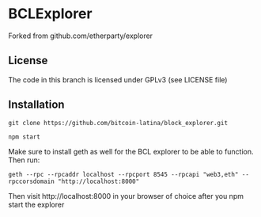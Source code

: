 # BCLExplorer 

Forked from github.com/etherparty/explorer

## License

The code in this branch is licensed under GPLv3 (see LICENSE file)

## Installation

`git clone https://github.com/bitcoin-latina/block_explorer.git`

`npm start`

Make sure to install geth as well for the BCL explorer to be able to function. Then run:

`geth --rpc --rpcaddr localhost --rpcport 8545 --rpcapi "web3,eth" --rpccorsdomain "http://localhost:8000"`

Then visit http://localhost:8000 in your browser of choice after you npm start the explorer
